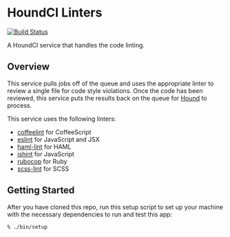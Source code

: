 # HoundCI Linters

[![Build Status](https://circleci.com/gh/houndci/linters.svg?style=svg)](https://circleci.com/gh/houndci/linters)

A HoundCI service that handles the code linting.

## Overview

This service pulls jobs off of the queue and uses the appropriate linter to
review a single file for code style violations. Once the code has been reviewed,
this service puts the results back on the queue for [Hound] to process.

This service uses the following linters:

  * [coffeelint](http://www.coffeelint.org) for CoffeeScript
  * [eslint](http://eslint.org) for JavaScript and JSX
  * [haml-lint](https://github.com/brigade/haml-lint) for HAML
  * [jshint](http://jshint.com) for JavaScript
  * [rubocop](https://github.com/bbatsov/rubocop) for Ruby
  * [scss-lint](https://github.com/brigade/scss-lint) for SCSS

## Getting Started

After you have cloned this repo, run this setup script to set up your machine
with the necessary dependencies to run and test this app:

    % ./bin/setup

[Hound]: https://github.com/houndci/hound
